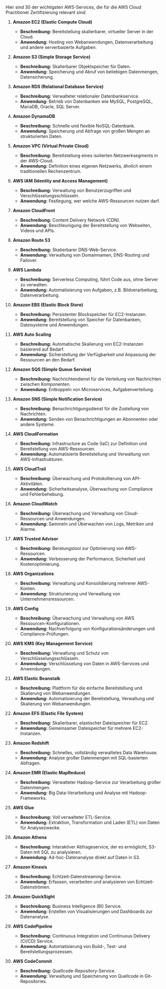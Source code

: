 Hier sind 30 der wichtigsten AWS-Services, die für die AWS Cloud Practitioner Zertifizierung relevant sind:

1. **Amazon EC2 (Elastic Compute Cloud)**
   - **Beschreibung:** Bereitstellung skalierbarer, virtueller Server in der Cloud.
   - **Anwendung:** Hosting von Webanwendungen, Datenverarbeitung und andere serverbasierte Aufgaben.

2. **Amazon S3 (Simple Storage Service)**
   - **Beschreibung:** Skalierbarer Objektspeicher für Daten.
   - **Anwendung:** Speicherung und Abruf von beliebigen Datenmengen, Datensicherung.

3. **Amazon RDS (Relational Database Service)**
   - **Beschreibung:** Verwalteter relationaler Datenbankservice.
   - **Anwendung:** Betrieb von Datenbanken wie MySQL, PostgreSQL, MariaDB, Oracle, SQL Server.

4. **Amazon DynamoDB**
   - **Beschreibung:** Schnelle und flexible NoSQL-Datenbank.
   - **Anwendung:** Speicherung und Abfrage von großen Mengen an strukturierten Daten.

5. **Amazon VPC (Virtual Private Cloud)**
   - **Beschreibung:** Bereitstellung eines isolierten Netzwerksegments in der AWS-Cloud.
   - **Anwendung:** Definition eines eigenen Netzwerks, ähnlich einem traditionellen Rechenzentrum.

6. **AWS IAM (Identity and Access Management)**
   - **Beschreibung:** Verwaltung von Benutzerzugriffen und Verschlüsselungsschlüsseln.
   - **Anwendung:** Festlegung, wer welche AWS-Ressourcen nutzen darf.

7. **Amazon CloudFront**
   - **Beschreibung:** Content Delivery Network (CDN).
   - **Anwendung:** Beschleunigung der Bereitstellung von Webseiten, Videos und APIs.

8. **Amazon Route 53**
   - **Beschreibung:** Skalierbarer DNS-Web-Service.
   - **Anwendung:** Verwaltung von Domainnamen, DNS-Routing und Failover.

9. **AWS Lambda**
   - **Beschreibung:** Serverless Computing, führt Code aus, ohne Server zu verwalten.
   - **Anwendung:** Automatisierung von Aufgaben, z.B. Bildverarbeitung, Datenverarbeitung.

10. **Amazon EBS (Elastic Block Store)**
    - **Beschreibung:** Persistenter Blockspeicher für EC2-Instanzen.
    - **Anwendung:** Bereitstellung von Speicher für Datenbanken, Dateisysteme und Anwendungen.

11. **AWS Auto Scaling**
    - **Beschreibung:** Automatische Skalierung von EC2-Instanzen basierend auf Bedarf.
    - **Anwendung:** Sicherstellung der Verfügbarkeit und Anpassung der Ressourcen an den Bedarf.

12. **Amazon SQS (Simple Queue Service)**
    - **Beschreibung:** Nachrichtendienst für die Verteilung von Nachrichten zwischen Komponenten.
    - **Anwendung:** Entkoppeln von Microservices, Aufgabenverteilung.

13. **Amazon SNS (Simple Notification Service)**
    - **Beschreibung:** Benachrichtigungsdienst für die Zustellung von Nachrichten.
    - **Anwendung:** Senden von Benachrichtigungen an Abonnenten oder andere Systeme.

14. **AWS CloudFormation**
    - **Beschreibung:** Infrastructure as Code (IaC) zur Definition und Bereitstellung von AWS-Ressourcen.
    - **Anwendung:** Automatisierte Bereitstellung und Verwaltung von AWS-Infrastrukturen.

15. **AWS CloudTrail**
    - **Beschreibung:** Überwachung und Protokollierung von API-Aktivitäten.
    - **Anwendung:** Sicherheitsanalyse, Überwachung von Compliance und Fehlerbehebung.

16. **Amazon CloudWatch**
    - **Beschreibung:** Überwachung und Verwaltung von Cloud-Ressourcen und Anwendungen.
    - **Anwendung:** Sammeln und Überwachen von Logs, Metriken und Alarme.

17. **AWS Trusted Advisor**
    - **Beschreibung:** Beratungstool zur Optimierung von AWS-Ressourcen.
    - **Anwendung:** Verbesserung der Performance, Sicherheit und Kostenoptimierung.

18. **AWS Organizations**
    - **Beschreibung:** Verwaltung und Konsolidierung mehrerer AWS-Konten.
    - **Anwendung:** Strukturierung und Verwaltung von Unternehmensressourcen.

19. **AWS Config**
    - **Beschreibung:** Überwachung und Verwaltung von AWS Ressourcen-Konfigurationen.
    - **Anwendung:** Nachverfolgung von Konfigurationsänderungen und Compliance-Prüfungen.

20. **AWS KMS (Key Management Service)**
    - **Beschreibung:** Verwaltung und Schutz von Verschlüsselungsschlüsseln.
    - **Anwendung:** Verschlüsselung von Daten in AWS-Services und Anwendungen.

21. **AWS Elastic Beanstalk**
    - **Beschreibung:** Plattform für die einfache Bereitstellung und Skalierung von Webanwendungen.
    - **Anwendung:** Automatisierung der Bereitstellung, Verwaltung und Skalierung von Webanwendungen.

22. **Amazon EFS (Elastic File System)**
    - **Beschreibung:** Skalierbarer, elastischer Dateispeicher für EC2.
    - **Anwendung:** Gemeinsamer Dateispeicher für mehrere EC2-Instanzen.

23. **Amazon Redshift**
    - **Beschreibung:** Schnelles, vollständig verwaltetes Data Warehouse.
    - **Anwendung:** Analyse großer Datenmengen mit SQL-basierten Abfragen.

24. **Amazon EMR (Elastic MapReduce)**
    - **Beschreibung:** Verwalteter Hadoop-Service zur Verarbeitung großer Datenmengen.
    - **Anwendung:** Big Data-Verarbeitung und Analyse mit Hadoop-Frameworks.

25. **AWS Glue**
    - **Beschreibung:** Voll verwalteter ETL-Service.
    - **Anwendung:** Extraktion, Transformation und Laden (ETL) von Daten für Analysezwecke.

26. **Amazon Athena**
    - **Beschreibung:** Interaktiver Abfrageservice, der es ermöglicht, S3-Daten mit SQL zu analysieren.
    - **Anwendung:** Ad-hoc-Datenanalyse direkt auf Daten in S3.

27. **Amazon Kinesis**
    - **Beschreibung:** Echtzeit-Datenstreaming-Service.
    - **Anwendung:** Erfassen, verarbeiten und analysieren von Echtzeit-Datenströmen.

28. **Amazon QuickSight**
    - **Beschreibung:** Business Intelligence (BI) Service.
    - **Anwendung:** Erstellen von Visualisierungen und Dashboards zur Datenanalyse.

29. **AWS CodePipeline**
    - **Beschreibung:** Continuous Integration und Continuous Delivery (CI/CD) Service.
    - **Anwendung:** Automatisierung von Build-, Test- und Bereitstellungsprozessen.

30. **AWS CodeCommit**
    - **Beschreibung:** Quellcode-Repository-Service.
    - **Anwendung:** Verwaltung und Speicherung von Quellcode in Git-Repositories.
